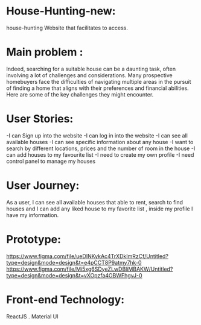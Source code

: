# House-Hunting-new:
house-hunting Website that facilitates to access.

# Main problem :
Indeed, searching for a suitable house can be a daunting task, often involving a lot of challenges and considerations. Many prospective homebuyers face the difficulties of navigating multiple areas in the pursuit of finding a home that aligns with their preferences and financial abilities. Here are some of the key challenges they might encounter.

# User Stories:
-I can Sign up into the website
-I can log in into the website
-I can see all available houses
-I can see specific information about any house
-I want to search by different locations, prices and the number of room in the house
-I can add houses to my favourite list
-I need to create my own profile
-I need control panel to manage my houses

# User Journey:

As a user, I can see all available houses that able to rent, search to find houses and I can add any liked house to my favorite list , inside my profile I have my information.
# Prototype:

https://www.figma.com/file/ueDINKykAc4TrXDkImRzCf/Untitled?type=design&mode=design&t=e4pCCT8P9atmy7hk-0 
https://www.figma.com/file/Mi5xg6SDyeZLwDBliMBAKW/Untitled?type=design&mode=design&t=vXOpzfa4OBWFhgvJ-0


# Front-end Technology:
ReactJS .
Material UI
